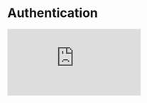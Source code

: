 # Authentication

<iframe src="https://www.youtube-nocookie.com/embed/_ior7RpA7Bo" title="YouTube video player" frameborder="0" allow="accelerometer; autoplay; clipboard-write; encrypted-media; gyroscope; picture-in-picture" allowfullscreen></iframe>